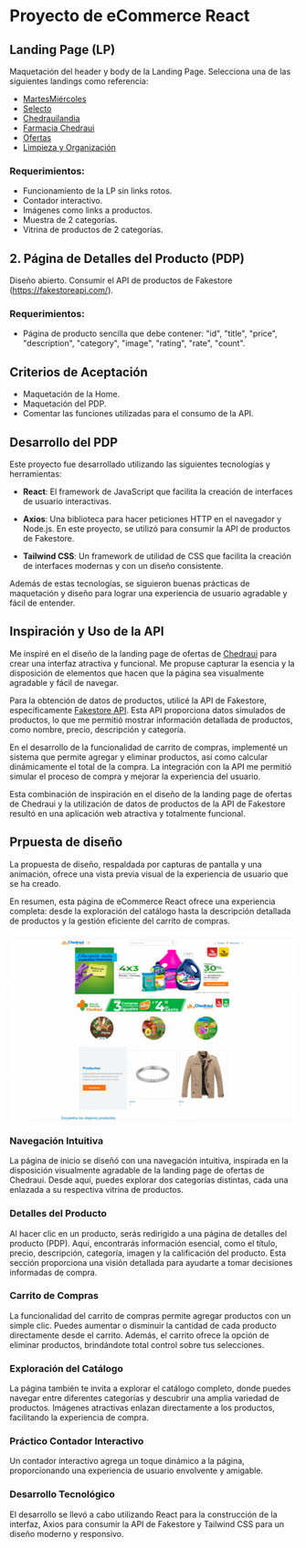 # Proyecto de eCommerce React

## Landing Page (LP)

Maquetación del header y body de la Landing Page. Selecciona una de las siguientes landings como referencia:

- [MartesMiércoles](https://www.chedraui.com.mx/martimiercoles)
- [Selecto](https://www.chedraui.com.mx/selecto)
- [Chedrauilandia](https://www.chedraui.com.mx/chedrauilandia)
- [Farmacia Chedraui](https://www.chedraui.com.mx/farmacia-chedraui)
- [Ofertas](https://www.chedraui.com.mx/ofertas)
- [Limpieza y Organización](https://www.chedraui.com.mx/limpieza-y-organizacion)

### Requerimientos:

- Funcionamiento de la LP sin links rotos.
- Contador interactivo.
- Imágenes como links a productos.
- Muestra de 2 categorías.
- Vitrina de productos de 2 categorías.

## 2. Página de Detalles del Producto (PDP)

Diseño abierto. Consumir el API de productos de Fakestore (https://fakestoreapi.com/).

### Requerimientos:

- Página de producto sencilla que debe contener: "id", "title", "price", "description", "category", "image", "rating", "rate", "count".


## Criterios de Aceptación

- Maquetación de la Home.
- Maquetación del PDP.
- Comentar las funciones utilizadas para el consumo de la API.



## **Desarrollo del PDP**

Este proyecto fue desarrollado utilizando las siguientes tecnologías y herramientas:

- **React**: El framework de JavaScript que facilita la creación de interfaces de usuario interactivas.

- **Axios**: Una biblioteca para hacer peticiones HTTP en el navegador y Node.js. En este proyecto, se utilizó para consumir la API de productos de Fakestore.

- **Tailwind CSS**: Un framework de utilidad de CSS que facilita la creación de interfaces modernas y con un diseño consistente.

Además de estas tecnologías, se siguieron buenas prácticas de maquetación y diseño para lograr una experiencia de usuario agradable y fácil de entender.

## Inspiración y Uso de la API

Me inspiré en el diseño de la landing page de ofertas de [Chedraui](https://www.chedraui.com.mx/ofertas) para crear una interfaz atractiva y funcional. Me propuse capturar la esencia y la disposición de elementos que hacen que la página sea visualmente agradable y fácil de navegar.

Para la obtención de datos de productos, utilicé la API de Fakestore, específicamente [Fakestore API](https://fakestoreapi.com/docs). Esta API proporciona datos simulados de productos, lo que me permitió mostrar información detallada de productos, como nombre, precio, descripción y categoría.

En el desarrollo de la funcionalidad de carrito de compras, implementé un sistema que permite agregar y eliminar productos, así como calcular dinámicamente el total de la compra. La integración con la API me permitió simular el proceso de compra y mejorar la experiencia del usuario.

Esta combinación de inspiración en el diseño de la landing page de ofertas de Chedraui y la utilización de datos de productos de la API de Fakestore resultó en una aplicación web atractiva y totalmente funcional.

## Prpuesta de diseño 

La propuesta de diseño, respaldada por capturas de pantalla y una animación, ofrece una vista previa visual de la experiencia de usuario que se ha creado.

En resumen, esta página de eCommerce React ofrece una experiencia completa: desde la exploración del catálogo hasta la descripción detallada de productos y la gestión eficiente del carrito de compras.

![Alt text](maquetacion.gif)

### Navegación Intuitiva

La página de inicio se diseñó con una navegación intuitiva, inspirada en la disposición visualmente agradable de la landing page de ofertas de Chedraui. Desde aquí, puedes explorar dos categorías distintas, cada una enlazada a su respectiva vitrina de productos.

### Detalles del Producto

Al hacer clic en un producto, serás redirigido a una página de detalles del producto (PDP). Aquí, encontrarás información esencial, como el título, precio, descripción, categoría, imagen y la calificación del producto. Esta sección proporciona una visión detallada para ayudarte a tomar decisiones informadas de compra.

### Carrito de Compras

La funcionalidad del carrito de compras permite agregar productos con un simple clic. Puedes aumentar o disminuir la cantidad de cada producto directamente desde el carrito. Además, el carrito ofrece la opción de eliminar productos, brindándote total control sobre tus selecciones.

### Exploración del Catálogo

La página también te invita a explorar el catálogo completo, donde puedes navegar entre diferentes categorías y descubrir una amplia variedad de productos. Imágenes atractivas enlazan directamente a los productos, facilitando la experiencia de compra.

### Práctico Contador Interactivo

Un contador interactivo agrega un toque dinámico a la página, proporcionando una experiencia de usuario envolvente y amigable.

### Desarrollo Tecnológico

El desarrollo se llevó a cabo utilizando React para la construcción de la interfaz, Axios para consumir la API de Fakestore y Tailwind CSS para un diseño moderno y responsivo.





